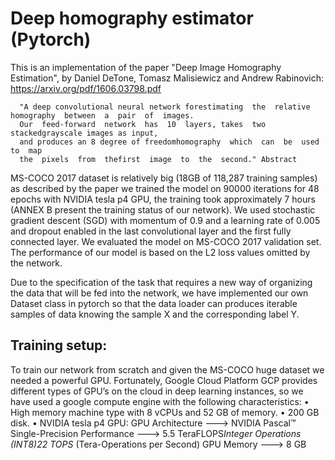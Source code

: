 # Deep homography estimator (Pytorch)

This is an implementation of the paper "Deep Image Homography Estimation", by Daniel DeTone, Tomasz Malisiewicz and Andrew Rabinovich: https://arxiv.org/pdf/1606.03798.pdf
      
      "A deep convolutional neural network forestimating  the  relative  homography  between  a  pair  of  images.
      Our  feed-forward  network  has  10  layers, takes  two  stackedgrayscale images as input, 
      and produces an 8 degree of freedomhomography  which  can  be  used  to  map  
      the  pixels  from  thefirst  image  to  the  second." Abstract
      
MS-COCO 2017 dataset is relatively big (18GB of 118,287 training samples) as described by the paper we trained the model on 90000 iterations for 48 epochs with NVIDIA tesla p4 GPU, the training took approximately 7 hours (ANNEX B present the training status of our network). We used stochastic gradient descent (SGD) with momentum of 0.9 and a learning rate of 0.005 and dropout enabled in the last convolutional layer and the first fully connected layer. We evaluated the model on MS-COCO 2017 validation set. The performance of our model is based on the L2 loss values omitted by the network.

Due to the specification of the task that requires a new way of organizing the data that will be fed into the network, we have implemented our own Dataset class in pytorch so that the data loader can produces iterable samples of data knowing the sample X and the corresponding label Y.

## Training setup: 

To train our network from scratch and given the MS-COCO huge dataset we needed a powerful GPU. Fortunately, Google Cloud Platform GCP provides different types of GPU’s on the cloud in deep learning instances, so we have used a google compute engine with the following characteristics: 
•	High memory machine type with 8 vCPUs and 52 GB of memory.
•	200 GB disk.
•	NVIDIA tesla p4 GPU:
GPU Architecture              --->	NVIDIA Pascal™
Single-Precision Performance  --->	5.5 TeraFLOPS*Integer Operations (INT8)22 TOPS* (Tera-Operations per Second)
GPU Memory                    --->	8 GB

